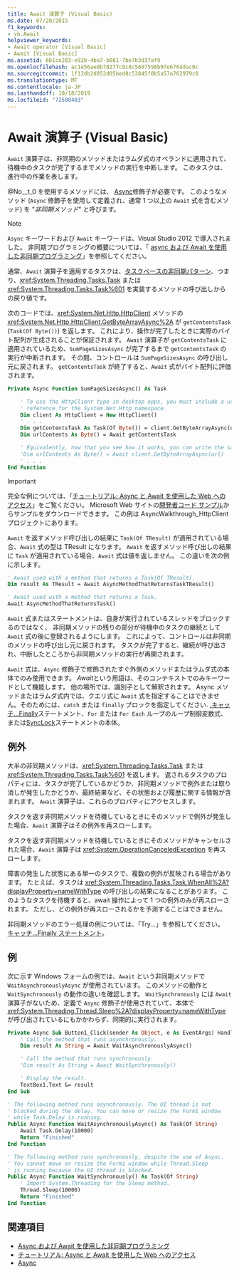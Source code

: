 ```yaml
---
title: Await 演算子 (Visual Basic)
ms.date: 07/20/2015
f1_keywords:
- vb.Await
helpviewer_keywords:
- Await operator [Visual Basic]
- Await [Visual Basic]
ms.assetid: 6b1ce283-e92b-4ba7-b081-7be7b3d37af9
ms.openlocfilehash: ac1e56ae8b78277c8c8c5687598b97e6764dac0c
ms.sourcegitcommit: 1f12db2d852d05bed8c53845f0b5a57a762979c8
ms.translationtype: MT
ms.contentlocale: ja-JP
ms.lasthandoff: 10/18/2019
ms.locfileid: "72580403"
---
```

# <a name="await-operator-visual-basic"></a>Await 演算子 (Visual Basic)

`Await` 演算子は、非同期のメソッドまたはラムダ式のオペランドに適用されて、待機中のタスクが完了するまでメソッドの実行を中断します。 このタスクは、進行中の作業を表します。

@No__t_0 を使用するメソッドには、 [Async](../../../visual-basic/language-reference/modifiers/async.md)修飾子が必要です。 このようなメソッド (`Async` 修飾子を使用して定義され、通常 1 つ以上の `Await` 式を含むメソッド) を "*非同期メソッド*" と呼びます。

> [!NOTE]
> `Async` キーワードおよび `Await` キーワードは、Visual Studio 2012 で導入されました。 非同期プログラミングの概要については、「 [async および Await を使用した非同期プログラミング](../../../visual-basic/programming-guide/concepts/async/index.md)」を参照してください。

通常、`Await` 演算子を適用するタスクは、[タスクベースの非同期パターン](https://go.microsoft.com/fwlink/?LinkId=204847)、つまり、<xref:System.Threading.Tasks.Task> または <xref:System.Threading.Tasks.Task%601> を実装するメソッドの呼び出しからの戻り値です。

次のコードでは、<xref:System.Net.Http.HttpClient> メソッドの <xref:System.Net.Http.HttpClient.GetByteArrayAsync%2A> が `getContentsTask` (`Task(Of Byte())`) を返します。 これにより、操作が完了したときに実際のバイト配列が生成されることが保証されます。 `Await` 演算子が `getContentsTask` に適用されているため、`SumPageSizesAsync` が完了するまで `getContentsTask` の実行が中断されます。 その間、コントロールは `SumPageSizesAsync` の呼び出し元に戻されます。 `getContentsTask` が終了すると、`Await` 式がバイト配列に評価されます。

```vb
Private Async Function SumPageSizesAsync() As Task

    ' To use the HttpClient type in desktop apps, you must include a using directive and add a
    ' reference for the System.Net.Http namespace.
    Dim client As HttpClient = New HttpClient()
    ' . . .
    Dim getContentsTask As Task(Of Byte()) = client.GetByteArrayAsync(url)
    Dim urlContents As Byte() = Await getContentsTask

    ' Equivalently, now that you see how it works, you can write the same thing in a single line.
    'Dim urlContents As Byte() = Await client.GetByteArrayAsync(url)
    ' . . .
End Function
```

> [!IMPORTANT]
> 完全な例については、「[チュートリアル: Async と Await を使用した Web へのアクセス](../../../visual-basic/programming-guide/concepts/async/walkthrough-accessing-the-web-by-using-async-and-await.md)」をご覧ください。 Microsoft Web サイトの[開発者コード サンプル](https://code.msdn.microsoft.com/Async-Sample-Accessing-the-9c10497f)からサンプルをダウンロードできます。 この例は AsyncWalkthrough_HttpClient プロジェクトにあります。

`Await` を返すメソッド呼び出しの結果に `Task(Of TResult)` が適用されている場合、`Await` 式の型は TResult になります。 `Await` を返すメソッド呼び出しの結果に `Task` が適用されている場合、`Await` 式は値を返しません。 この違いを次の例に示します。

```vb
' Await used with a method that returns a Task(Of TResult).
Dim result As TResult = Await AsyncMethodThatReturnsTaskTResult()

' Await used with a method that returns a Task.
Await AsyncMethodThatReturnsTask()
```

`Await` 式またはステートメントは、自身が実行されているスレッドをブロックするのではなく、 非同期メソッドの残りの部分が待機中のタスクの継続として `Await` 式の後に登録されるようにします。 これによって、コントロールは非同期のメソッドの呼び出し元に戻されます。 タスクが完了すると、継続が呼び出され、中断したところから非同期メソッドの実行が再開されます。

`Await` 式は、`Async` 修飾子で修飾されたすぐ外側のメソッドまたはラムダ式の本体でのみ使用できます。 *Await*という用語は、そのコンテキストでのみキーワードとして機能します。 他の場所では、識別子として解釈されます。 Async メソッドまたはラムダ式内では、クエリ式に `Await` 式を指定することはできません。そのためには、`catch` または `finally` ブロックを指定してください. [.キャッチ...Finally](../../../visual-basic/language-reference/statements/try-catch-finally-statement.md)ステートメント、`For` または `For Each` ループのループ制御変数式、または[SyncLock](../../../visual-basic/language-reference/statements/synclock-statement.md)ステートメントの本体。

## <a name="exceptions"></a>例外

大半の非同期メソッドは、<xref:System.Threading.Tasks.Task> または <xref:System.Threading.Tasks.Task%601> を返します。 返されるタスクのプロパティには、タスクが完了しているかどうか、非同期メソッドで例外または取り消しが発生したかどうか、最終結果など、その状態および履歴に関する情報が含まれます。 `Await` 演算子は、これらのプロパティにアクセスします。

タスクを返す非同期メソッドを待機しているときにそのメソッドで例外が発生した場合、`Await` 演算子はその例外を再スローします。

タスクを返す非同期メソッドを待機しているときにそのメソッドがキャンセルされた場合、`Await` 演算子は <xref:System.OperationCanceledException> を再スローします。

障害の発生した状態にある単一のタスクで、複数の例外が反映される場合があります。  たとえば、タスクは <xref:System.Threading.Tasks.Task.WhenAll%2A?displayProperty=nameWithType> の呼び出しの結果になることがあります。 このようなタスクを待機すると、await 操作によって 1 つの例外のみが再スローされます。 ただし、どの例外が再スローされるかを予測することはできません。

非同期メソッドのエラー処理の例については、「Try...」を参照してください。 [キャッチ...Finally ステートメント](../../../visual-basic/language-reference/statements/try-catch-finally-statement.md)。

## <a name="example"></a>例

次に示す Windows フォームの例では、`Await` という非同期メソッドで `WaitAsynchronouslyAsync` が使用されています。 このメソッドの動作と `WaitSynchronously` の動作の違いを確認します。 `WaitSynchronously` には `Await` 演算子がないため、定義で `Async` 修飾子が使用されていて、本体で <xref:System.Threading.Thread.Sleep%2A?displayProperty=nameWithType> が呼び出されているにもかかわらず、同期的に実行されます。

```vb
Private Async Sub Button1_Click(sender As Object, e As EventArgs) Handles Button1.Click
    ' Call the method that runs asynchronously.
    Dim result As String = Await WaitAsynchronouslyAsync()

    ' Call the method that runs synchronously.
    'Dim result As String = Await WaitSynchronously()

    ' Display the result.
    TextBox1.Text &= result
End Sub

' The following method runs asynchronously. The UI thread is not
' blocked during the delay. You can move or resize the Form1 window
' while Task.Delay is running.
Public Async Function WaitAsynchronouslyAsync() As Task(Of String)
    Await Task.Delay(10000)
    Return "Finished"
End Function

' The following method runs synchronously, despite the use of Async.
' You cannot move or resize the Form1 window while Thread.Sleep
' is running because the UI thread is blocked.
Public Async Function WaitSynchronously() As Task(Of String)
    ' Import System.Threading for the Sleep method.
    Thread.Sleep(10000)
    Return "Finished"
End Function
```

## <a name="see-also"></a>関連項目

- [Async および Await を使用した非同期プログラミング](../../../visual-basic/programming-guide/concepts/async/index.md)
- [チュートリアル: Async と Await を使用した Web へのアクセス](../../../visual-basic/programming-guide/concepts/async/walkthrough-accessing-the-web-by-using-async-and-await.md)
- [Async](../../../visual-basic/language-reference/modifiers/async.md)

